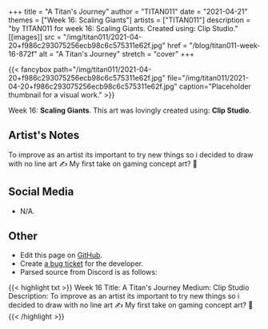 +++
title =       "A Titan's Journey"
author =      "TITAN011"
date =        "2021-04-21"
themes =      ["Week 16: Scaling Giants"]
artists =     ["TITAN011"]
description = "by TITAN011 for week 16: Scaling Giants. Created using: Clip Studio."
[[images]]
              src = "/img/titan011/2021-04-20+f986c293075256ecb98c6c575311e62f.jpg"
              href = "/blog/titan011-week-16-872f"
              alt = "A Titan's Journey"
              stretch = "cover"
+++


{{< fancybox path="/img/titan011/2021-04-20+f986c293075256ecb98c6c575311e62f.jpg" file="/img/titan011/2021-04-20+f986c293075256ecb98c6c575311e62f.jpg" caption="Placeholder thumbnail for a visual work." >}}


Week 16: **Scaling Giants**. This art was lovingly created using: **Clip Studio**.

## Artist's Notes

To improve as an artist its important to try new things so i decided to draw with no line art ✍️ My first take on gaming concept art? 🤔

## Social Media

- N/A.

## Other

- Edit this page on [GitHub](https://github.com/teaminkling/web-refresh/edit/main/content/blog/titan011-week-16-872f.md).
- Create [a bug ticket](https://github.com/teaminkling/web-refresh/issues/new?assignees=&labels=bug&template=problem-report.md&title=) for the developer.
- Parsed source from Discord is as follows:

{{< highlight txt >}}
Week 16
Title: A Titan's Journey 
Medium: Clip Studio
Description: To improve as an artist its important to try new things so i decided to draw with no line art ✍️ My first take on gaming concept art? 🤔
{{< /highlight >}}
